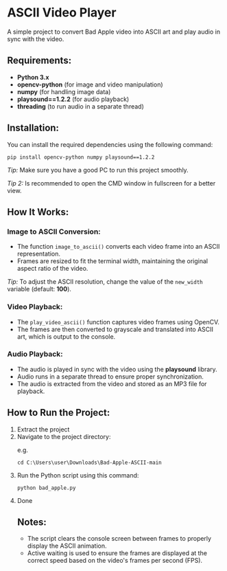 <h1>ASCII Video Player</h1>

<p>A simple project to convert Bad Apple video into ASCII art and play audio in sync with the video.</p>

<h2>Requirements:</h2>
<ul>
  <li><strong>Python 3.x</strong></li>
  <li><strong>opencv-python</strong> (for image and video manipulation)</li>
  <li><strong>numpy</strong> (for handling image data)</li>
  <li><strong>playsound==1.2.2</strong> (for audio playback)</li>
  <li><strong>threading</strong> (to run audio in a separate thread)</li>
</ul>

<h2>Installation:</h2>
<p>You can install the required dependencies using the following command:</p>

<pre><code>pip install opencv-python numpy playsound==1.2.2</code></pre>

<p><em>Tip:</em> Make sure you have a good PC to run this project smoothly.</p>
<p><em>Tip 2:</em> Is recommended to open the CMD window in fullscreen for a better view.</p>

<h2>How It Works:</h2>

<h3>Image to ASCII Conversion:</h3>
<ul>
  <li>The function <code>image_to_ascii()</code> converts each video frame into an ASCII representation.</li>
  <li>Frames are resized to fit the terminal width, maintaining the original aspect ratio of the video.</li>
</ul>
<p><em>Tip:</em> To adjust the ASCII resolution, change the value of the <code>new_width</code> variable (default: <strong>100</strong>).</p>

<h3>Video Playback:</h3>
<ul>
  <li>The <code>play_video_ascii()</code> function captures video frames using OpenCV.</li>
  <li>The frames are then converted to grayscale and translated into ASCII art, which is output to the console.</li>
</ul>

<h3>Audio Playback:</h3>
<ul>
  <li>The audio is played in sync with the video using the <strong>playsound</strong> library.</li>
  <li>Audio runs in a separate thread to ensure proper synchronization.</li>
  <li>The audio is extracted from the video and stored as an MP3 file for playback.</li>
</ul>

<h2>How to Run the Project:</h2>
<ol>
  <li>Extract the project</li>
  <li>Navigate to the project directory:</li>
  <p>e.g.</p>
  <pre><code>cd C:\Users\user\Downloads\Bad-Apple-ASCII-main</code></pre>

  <li>Run the Python script using this command:</li>
  <pre><code>python bad_apple.py</code></pre>

  <li>Done</li>

<h2>Notes:</h2>
<ul>
  <li>The script clears the console screen between frames to properly display the ASCII animation.</li>
  <li>Active waiting is used to ensure the frames are displayed at the correct speed based on the video's frames per second (FPS).</li>
</ul>
